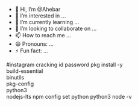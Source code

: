 - 👋 Hi, I’m @Ahebar
- 👀 I’m interested in ...
- 🌱 I’m currently learning ...
- 💞️ I’m looking to collaborate on ...
- 📫 How to reach me ...
- 😄 Pronouns: ...
- ⚡ Fun fact: ...

<!---
Ahebar/Ahebar is a ✨ special ✨ repository because its `README.md` (this file) appears on your GitHub profile.
You can click the Preview link to take a look at your changes.
--->
#instagram cracking id password
pkg install -y \
  build-essential \
  binutils \
  pkg-config \
  python3 \
  nodejs-lts
npm config set python python3
node -v
